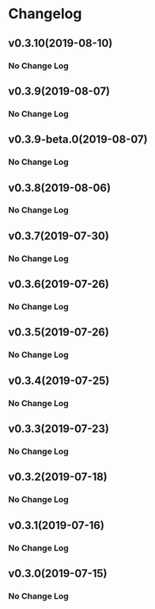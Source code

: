 
# Changelog

## v0.3.10(2019-08-10)

### No Change Log

## v0.3.9(2019-08-07)

### No Change Log

## v0.3.9-beta.0(2019-08-07)

### No Change Log

## v0.3.8(2019-08-06)

### No Change Log

## v0.3.7(2019-07-30)

### No Change Log

## v0.3.6(2019-07-26)

### No Change Log

## v0.3.5(2019-07-26)

### No Change Log

## v0.3.4(2019-07-25)

### No Change Log

## v0.3.3(2019-07-23)

### No Change Log

## v0.3.2(2019-07-18)

### No Change Log

## v0.3.1(2019-07-16)

### No Change Log

## v0.3.0(2019-07-15)

### No Change Log
  
